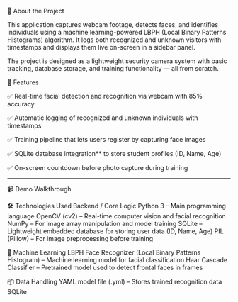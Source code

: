 📌 About the Project

This application captures webcam footage, detects faces, and identifies individuals using a machine learning-powered LBPH (Local Binary Patterns Histograms) algorithm. It logs both recognized and unknown visitors with timestamps and displays them live on-screen in a sidebar panel.

The project is designed as a lightweight security camera system with basic tracking, database storage, and training functionality — all from scratch.


🚀 Features

✅ Real-time facial detection and recognition via webcam with 85% accuracy

✅ Automatic logging of recognized and unknown individuals with timestamps  

✅ Training pipeline that lets users register by capturing face images  

✅ SQLite database integration** to store student profiles (ID, Name, Age)  

✅ On-screen countdown before photo capture during training  


---

 📹 Demo Walkthrough


🛠 Technologies Used
Backend / Core Logic
Python 3 – Main programming language
OpenCV (cv2) – Real-time computer vision and facial recognition
NumPy – For image array manipulation and model training
SQLite – Lightweight embedded database for storing user data (ID, Name, Age)
PIL (Pillow) – For image preprocessing before training

🧠 Machine Learning
LBPH Face Recognizer (Local Binary Patterns Histogram) – Machine learning model for facial classification
Haar Cascade Classifier – Pretrained model used to detect frontal faces in frames

📦 Data Handling
YAML model file (.yml) – Stores trained recognition data
SQLite

